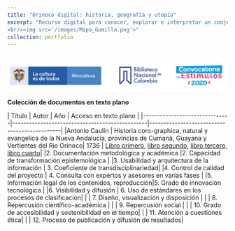 ```yaml
---
title: "Orinoco digital: historia, geografía y utopía"
excerpt: "Recurso digital para conocer, explorar e interpretar un conjunto de documentos históricos del siglo dieziocho conectados a la historia de las regiones orientales del virreinato del Nuevo Reino de Granada y en particular con el río Orinoco.
<br/><img src='/images/Mapa_Gumilla.png'>"
collection: portfolio
---
```


<br/><img src='/images/TiraLogosMin+BNC+Estimulos.png'>

**Colección de documentos en texto plano**


| Título | Autor | Año | Acceso en texto plano |
|-------------------------------|------------------------------------------------|----------------------------------------------|
|Antonio Caulín | Historia coro-graphica, natural y evangelica de la Nueva Andalucia, provincias de Cumaná, Guayana y Vertientes del Rio Orinoco| 1736 | [Libro primero](https://github.com/mariajoafana/inventar-colombia/blob/master/Orinoco-digital/Juan-Rivero-1776.md), [libro segundo](https://github.com/mariajoafana/inventar-colombia/blob/master/Orinoco-digital/Juan-Rivero-1776.md), [libro tercero](https://github.com/mariajoafana/inventar-colombia/blob/master/Orinoco-digital/Juan-Rivero-1776.md), [libro cuarto](https://github.com/mariajoafana/inventar-colombia/blob/master/Orinoco-digital/Juan-Rivero-1776.md)|
|2. Documentación metodológica y académica |2. Capacidad de transformación epistemológica |
|3. Usabilidad y arquitectura de la información | 3. Coeficiente de transdisciplinariedad|
|4. Control de calidad del proyecto | 4. Consulta con expertos y asesores en varias fases |
|5. Información legal de los contenidos, reproducción|5. Grado de innovación tecnológica |
|6. Visibilidad y difusión | 6. Uso de estándares en los procesos de clasificación|
|  | 7. Diseño, visualización y disposición |
|  | 8. Repercusión científico-académica |
|  | 9. Repercusión social |
|  | 10. Grado de accesibilidad y sostenibilidad en el tiempo|
|  | 11. Atención a cuestiones ética|
|  | 12. Proceso de publicación y difusión de resultados|
